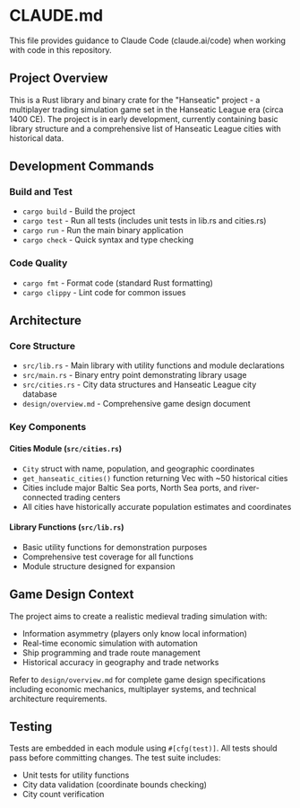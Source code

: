 # CLAUDE.md

This file provides guidance to Claude Code (claude.ai/code) when working with code in this repository.

## Project Overview

This is a Rust library and binary crate for the "Hanseatic" project - a multiplayer trading simulation game set in the Hanseatic League era (circa 1400 CE). The project is in early development, currently containing basic library structure and a comprehensive list of Hanseatic League cities with historical data.

## Development Commands

### Build and Test
- `cargo build` - Build the project
- `cargo test` - Run all tests (includes unit tests in lib.rs and cities.rs)
- `cargo run` - Run the main binary application
- `cargo check` - Quick syntax and type checking

### Code Quality
- `cargo fmt` - Format code (standard Rust formatting)
- `cargo clippy` - Lint code for common issues

## Architecture

### Core Structure
- `src/lib.rs` - Main library with utility functions and module declarations
- `src/main.rs` - Binary entry point demonstrating library usage
- `src/cities.rs` - City data structures and Hanseatic League city database
- `design/overview.md` - Comprehensive game design document

### Key Components

#### Cities Module (`src/cities.rs`)
- `City` struct with name, population, and geographic coordinates
- `get_hanseatic_cities()` function returning Vec<City> with ~50 historical cities
- Cities include major Baltic Sea ports, North Sea ports, and river-connected trading centers
- All cities have historically accurate population estimates and coordinates

#### Library Functions (`src/lib.rs`)
- Basic utility functions for demonstration purposes
- Comprehensive test coverage for all functions
- Module structure designed for expansion

## Game Design Context

The project aims to create a realistic medieval trading simulation with:
- Information asymmetry (players only know local information)
- Real-time economic simulation with automation
- Ship programming and trade route management
- Historical accuracy in geography and trade networks

Refer to `design/overview.md` for complete game design specifications including economic mechanics, multiplayer systems, and technical architecture requirements.

## Testing

Tests are embedded in each module using `#[cfg(test)]`. All tests should pass before committing changes. The test suite includes:
- Unit tests for utility functions
- City data validation (coordinate bounds checking)
- City count verification